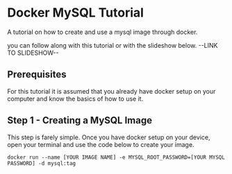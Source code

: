 # Docker MySQL Tutorial
A tutorial on how to create and use a mysql image through docker.

you can follow along with this tutorial or with the slideshow below.
--LINK TO SLIDESHOW--

## Prerequisites
For this tutorial it is assumed that you already have docker setup on your computer and know the basics of how to use it.

## Step 1 - Creating a MySQL Image
This step is farely simple. Once you have docker setup on your device, open your terminal and use the code below to create your image.

```
docker run --name [YOUR IMAGE NAME] -e MYSQL_ROOT_PASSWORD=[YOUR MYSQL PASSWORD] -d mysql:tag
```
